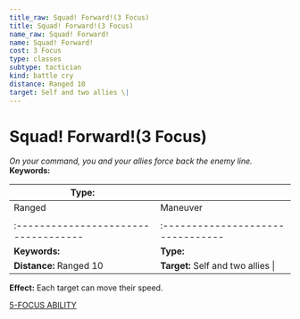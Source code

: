 ```yaml
---
title_raw: Squad! Forward!(3 Focus)
title: Squad! Forward!(3 Focus)
name_raw: Squad! Forward!
name: Squad! Forward!
cost: 3 Focus
type: classes
subtype: tactician
kind: battle cry
distance: Ranged 10
target: Self and two allies \|
---
```


# Squad! Forward!(3 Focus)

*On your command, you and your allies force back the enemy line.* **Keywords:**

| **Type:**                            |                                    |
| ------------------------------------ | ---------------------------------- |
| Ranged                               | Maneuver                           |
|                                      |                                    |
| :----------------------------------- | :--------------------------------  |
| **Keywords:**                        | **Type:**                          |
| **Distance:** Ranged 10              | **Target:** Self and two allies \| |

**Effect:** Each target can move their speed.

[5-FOCUS ABILITY](./5-Focus%20Ability.md)

